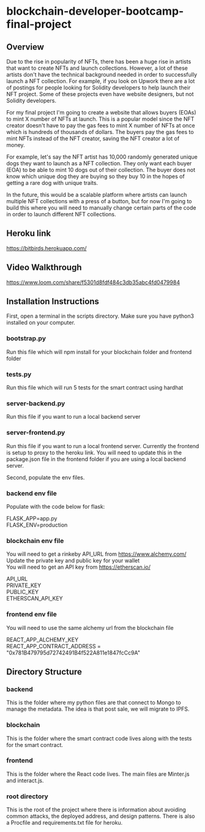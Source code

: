 # blockchain-developer-bootcamp-final-project

## Overview

Due to the rise in popularity of NFTs, there has been a huge rise in artists that want to create NFTs and launch collections. However, a lot of these artists don't have the technical background needed in order to successfully launch a NFT collection. For example, if you look on Upwork there are a lot of postings for people looking for Solidity developers to help launch their NFT project. Some of these projects even have website designers, but not Solidity developers.

For my final project I'm going to create a website that allows buyers (EOAs) to mint X number of NFTs at launch. This is a popular model since the NFT creator doesn't have to pay the gas fees to mint X number of NFTs at once which is hundreds of thousands of dollars. The buyers pay the gas fees to mint NFTs instead of the NFT creator, saving the NFT creator a lot of money.

For example, let's say the NFT artist has 10,000 randomly generated unique dogs they want to launch as a NFT collection. They only want each buyer (EOA) to be able to mint 10 dogs out of their collection. The buyer does not know which unique dog they are buying so they buy 10 in the hopes of getting a rare dog with unique traits.

In the future, this would be a scalable platform where artists can launch multiple NFT collections with a press of a button, but for now I'm going to build this where you will need to manually change certain parts of the code in order to launch different NFT collections.

## Heroku link

https://bitbirds.herokuapp.com/

## Video Walkthrough

https://www.loom.com/share/f5301d8fdf484c3db35abc4fd0479984

## Installation Instructions

First, open a terminal in the scripts directory. Make sure you have python3 installed on your computer.

### bootstrap.py

Run this file which will npm install for your blockchain folder and frontend folder

### tests.py

Run this file which will run 5 tests for the smart contract using hardhat

### server-backend.py

Run this file if you want to run a local backend server

### server-frontend.py

Run this file if you want to run a local frontend server. Currently the frontend is setup to proxy to the heroku link. You will need to update this in the package.json file in the frontend folder if you are using a local backend server.

Second, populate the env files.

### backend env file

Populate with the code below for flask:

FLASK_APP=app.py<br>
FLASK_ENV=production

### blockchain env file

You will need to get a rinkeby API_URL from https://www.alchemy.com/<br>
Update the private key and public key for your wallet<br>
You will need to get an API key from https://etherscan.io/<br>

API_URL<br>
PRIVATE_KEY<br>
PUBLIC_KEY<br>
ETHERSCAN_API_KEY<br>

### frontend env file

You will need to use the same alchemy url from the blockchain file<br>

REACT_APP_ALCHEMY_KEY<br>
REACT_APP_CONTRACT_ADDRESS = "0x781B479795d72742491B4f522A811e1847fcCc9A"

## Directory Structure

### backend

This is the folder where my python files are that connect to Mongo to manage the metadata. The idea is that post sale, we will migrate to IPFS.

### blockchain

This is the folder where the smart contract code lives along with the tests for the smart contract.

### frontend

This is the folder where the React code lives. The main files are Minter.js and interact.js.

### root directory

This is the root of the project where there is information about avoiding common attacks, the deployed address, and design patterns. There is also a Procfile and requirements.txt file for heroku.
